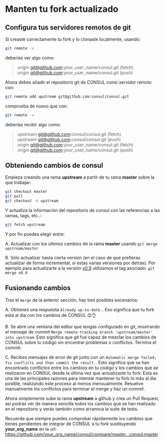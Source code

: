 # Manten tu fork actualizado

## Configura tus servidores remotos de git

Si creaste correctamente tu fork y lo clonaste localmente, usando:

```bash
git remote -v
```

deberías ver algo como:

> origin  git@github.com:your_user_name/consul.git (fetch)<br/>
> origin  git@github.com:your_user_name/consul.git (push)

Ahora debes añadir el repositorio git de CONSUL como servidor remoto con:

```bash
git remote add upstream git@github.com:consul/consul.git
```

comprueba de nuevo que con:

```bash
git remote -v
```

deberías recibir algo como:

> upstream  git@github.com:consul/consul.git (fetch)<br/>
> upstream  git@github.com:consul/consul.git (push)<br/>
> origin  git@github.com:your_user_name/consul.git (fetch)<br/>
> origin  git@github.com:your_user_name/consul.git (push)

## Obteniendo cambios de consul

Empieza creando una rama **upstream** a partir de tu rama **master** sobre la que trabajar:

```bash
git checkout master
git pull
git checkout -b upstream
```

Y actualiza la información del repositorio de consul con las referencias a las ramas, tags, etc..:
```bash
git fetch upstream
```

Y por fin puedes elegir entre:

A. Actualizar con los últimos cambios de la rama **master** usando `git merge upstream/master`

B. Sólo actualizar hasta cierta versión (en el caso de que prefieras actualizar de forma incremental, si estas varias versiones por detrás). Por ejemplo para actualizarte a la versión [v0.9](https://github.com/consul/consul/releases/tag/v0.9) utilizamos el tag asociado: `git merge v0.9`

## Fusionando cambios

Tras el `merge` de la anterior sección, hay tres posibles escenarios:

A. Obtienes una respuesta `Already up-to-date.`. Eso significa que tu fork esta al dia con los cambios de CONSUL 😊👌

B. Se abre una ventana del editor que tengas configurado en git, mostrando el mensaje de commit `Merge remote-tracking branch 'upstream/master' into upstream`. Esto significa que git fue capaz de mezclar los cambios de CONSUL sobre tu código sin encontrar problemas o conflictos. Termina el commit.

C. Recibes mensajes de error de git junto con un `Automatic merge failed; fix conflicts and then commit the result.`. Esto significa que se han encontrado conflictos entre los cambios en tu código y los cambios que se realizaron en CONSUL desde la última vez que actualizaste tu fork. Esta es una de las principales razones para intentar mantener tu fork lo más al dia posible, realizando este proceso al menos mensualmente. Resuelve manualmente los conflictos para terminar el merge y haz un commit.

Ahora simplemente sube la rama **upstream** a github y crea un Pull Request, así podrás ver de manera sencilla todos los cambios que se han realizado en el repositorio y verás también como arrannca la suite de tests.

Recuerda que siempre puedes comprobar rápidamente los cambios que tienes pendientes de integrar de CONSUL a tu fork sustituyendo **your_org_name** en la url: https://github.com/your_org_name/consul/compare/master...consul:master
